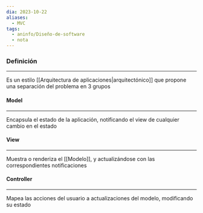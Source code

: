 ```yaml
---
dia: 2023-10-22
aliases:
  - MVC
tags:
  - aninfo/Diseño-de-software
  - nota
---
```

### Definición
---
Es un estilo [[Arquitectura de aplicaciones|arquitectónico]] que propone una separación del problema en 3 grupos

#### Model
---
Encapsula el estado de la aplicación, notificando el view de cualquier cambio en el estado

#### View
---
Muestra o renderiza el [[Modelo]], y actualizándose con las correspondientes notificaciones

#### Controller
---
Mapea las acciones del usuario a actualizaciones del modelo, modificando su estado